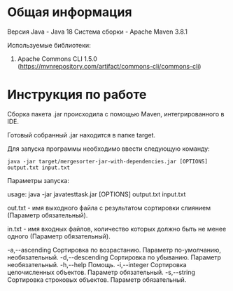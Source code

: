 # Общая информация

Версия Java - Java 18
Система сборки - Apache Maven 3.8.1

Используемые библиотеки:
1. Apache Commons CLI 1.5.0 (https://mvnrepository.com/artifact/commons-cli/commons-cli)

# Инструкция по работе

Сборка пакета .jar происходила с помощью Maven, интегрированного в IDE.

Готовый собранный .jar находится в папке target.

Для запуска программы необходимо ввести следующую команду:

    java -jar target/mergesorter-jar-with-dependencies.jar [OPTIONS] output.txt input.txt

Параметры запуска:

usage: java -jar javatesttask.jar [OPTIONS] output.txt input.txt

out.txt - имя выходного файла с результатом сортировки слиянием (Параметр
обязательный).

in.txt - имя входных файлов, количество которых должно быть не менее
одного (Параметр обязательный).

-a,--ascending    Сортировка по возрастанию. Параметр по-умолчанию, необязательный.
-d,--descending   Сортировка по убыванию. Параметр необязательный.
-h,--help         Помощь.
-i,--integer      Сортировка целочисленных объектов. Параметр обязательный.
-s,--string       Сортировка строковых объектов. Параметр обязательный.
